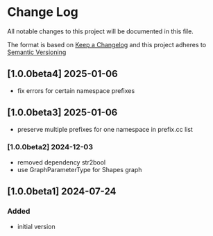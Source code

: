 # Change Log

All notable changes to this project will be documented in this file.

The format is based on [Keep a Changelog](http://keepachangelog.com/) and this project adheres to [Semantic Versioning](https://semver.org/)


## [1.0.0beta4] 2025-01-06

- fix errors for certain namespace prefixes 

## [1.0.0beta3] 2025-01-06

- preserve multiple prefixes for one namespace in prefix.cc list

### [1.0.0beta2] 2024-12-03

- removed dependency str2bool
- use GraphParameterType for Shapes graph 


## [1.0.0beta1] 2024-07-24

### Added

- initial version

